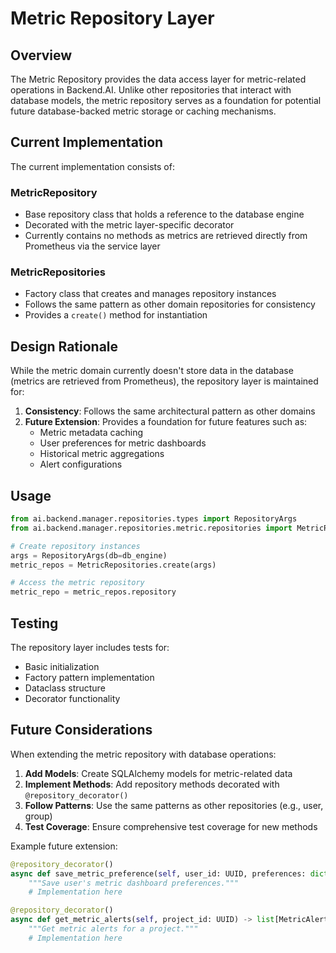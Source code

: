 # Metric Repository Layer

## Overview

The Metric Repository provides the data access layer for metric-related operations in Backend.AI. Unlike other repositories that interact with database models, the metric repository serves as a foundation for potential future database-backed metric storage or caching mechanisms.

## Current Implementation

The current implementation consists of:

### MetricRepository
- Base repository class that holds a reference to the database engine
- Decorated with the metric layer-specific decorator
- Currently contains no methods as metrics are retrieved directly from Prometheus via the service layer

### MetricRepositories
- Factory class that creates and manages repository instances
- Follows the same pattern as other domain repositories for consistency
- Provides a `create()` method for instantiation

## Design Rationale

While the metric domain currently doesn't store data in the database (metrics are retrieved from Prometheus), the repository layer is maintained for:

1. **Consistency**: Follows the same architectural pattern as other domains
2. **Future Extension**: Provides a foundation for future features such as:
   - Metric metadata caching
   - User preferences for metric dashboards
   - Historical metric aggregations
   - Alert configurations

## Usage

```python
from ai.backend.manager.repositories.types import RepositoryArgs
from ai.backend.manager.repositories.metric.repositories import MetricRepositories

# Create repository instances
args = RepositoryArgs(db=db_engine)
metric_repos = MetricRepositories.create(args)

# Access the metric repository
metric_repo = metric_repos.repository
```

## Testing

The repository layer includes tests for:
- Basic initialization
- Factory pattern implementation
- Dataclass structure
- Decorator functionality

## Future Considerations

When extending the metric repository with database operations:

1. **Add Models**: Create SQLAlchemy models for metric-related data
2. **Implement Methods**: Add repository methods decorated with `@repository_decorator()`
3. **Follow Patterns**: Use the same patterns as other repositories (e.g., user, group)
4. **Test Coverage**: Ensure comprehensive test coverage for new methods

Example future extension:
```python
@repository_decorator()
async def save_metric_preference(self, user_id: UUID, preferences: dict) -> None:
    """Save user's metric dashboard preferences."""
    # Implementation here

@repository_decorator()
async def get_metric_alerts(self, project_id: UUID) -> list[MetricAlert]:
    """Get metric alerts for a project."""
    # Implementation here
```